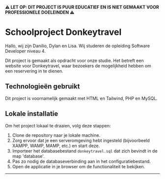 **⚠️ LET OP: DIT PROJECT IS PUUR EDUCATIEF EN IS NIET GEMAAKT VOOR PROFESSIONELE DOELEINDEN ⚠️**

# Schoolproject Donkeytravel

Hallo, wij zijn Danilio, Dylan en Lisa. Wij studeren de opleiding Software Developer niveau 4.

Dit project is gemaakt als opdracht voor onze studie. Het betreft een website voor Donkeytravel, waar bezoekers de mogelijkheid hebben om een reservering in te dienen.

## Technologieën gebruikt

Dit project is voornamelijk gemaakt met HTML en Tailwind, PHP en MySQL.

## Lokale installatie

Om het project lokaal te draaien, volg deze stappen:

1. Clone de repository naar je lokale machine.
2. Zorg ervoor dat je een serveromgeving hebt ingesteld (bijvoorbeeld XAMPP, WAMP, MAMP, etc.) en start deze.
3. Importeer het databasebestand `donkeytravel.sql` dat zich bevindt in de map 'database'.
4. Pas zo nodig de databaseverbinding aan in het configuratiebestand.
5. Open de applicatie in je browser om de functionaliteit te bekijken.

---
